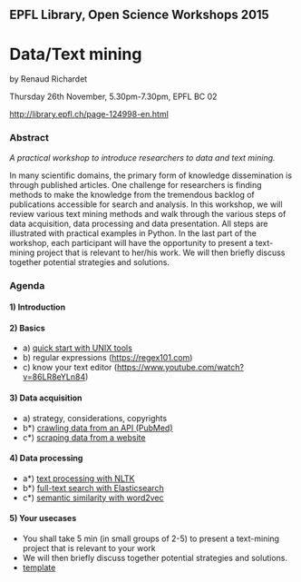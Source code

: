 ## EPFL Library, Open Science Workshops 2015

# Data/Text mining

by Renaud Richardet

Thursday 26th November, 5.30pm-7.30pm, EPFL BC 02

http://library.epfl.ch/page-124998-en.html

### Abstract

*A practical workshop to introduce researchers to data and text mining.*

In many scientific domains, the primary form of knowledge dissemination is through published articles. One challenge for researchers is finding methods to make the knowledge from the tremendous backlog of publications accessible for search and analysis. In this workshop, we will review various text mining methods and walk through the various steps of data acquisition, data processing and data presentation. All steps are illustrated with practical examples in Python. In the last part of the workshop, each participant will have the opportunity to present a text-mining project that is relevant to her/his work. We will then briefly discuss together potential strategies and solutions.

### Agenda

#### 1) Introduction

#### 2) Basics

* a) [quick start with UNIX tools](2a_basics_unix_tools/unix_tools.ipynb)
* b) regular expressions (https://regex101.com)
* c) know your text editor (https://www.youtube.com/watch?v=86LR8eYLn84)

#### 3) Data acquisition

* a) strategy, considerations, copyrights
* b*) [crawling data from an API (PubMed)](3b_pubmed_rest_api/pubmed_rest_api_client.ipynb)
* c*) [scraping data from a website](3c_pubmed_crawl_webpage/pubmed_crawl_webpage.ipynb)

#### 4) Data processing

* a*) [text processing with NLTK](4a_text_processing_nltk/text_processing_nltk.ipynb)
* b*) [full-text search with Elasticsearch](4b_fulltext_elasticsearch/full_text_elasticsearch.ipynb)
* c*) [semantic similarity with word2vec](4c_semantic_similarity_word2vec/semantic_similarity_word2vec.ipynb)

#### 5) Your usecases

* You shall take 5 min (in small groups of 2-5) to present a text-mining project that is relevant to your work
* We will then briefly discuss together potential strategies and solutions.
* [template](5_your_usecases/usecase_template.pptx)
